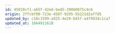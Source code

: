 ```yaml
---
id: 45010cf1-a65f-42ed-bed5-39060075c4c6
origin: 2ffcbf00-723e-4507-9295-5b221d2affd5
updated_by: c10c1599-a925-4e29-b45f-a4f9934c1ca7
updated_at: 1664911618
---
```


